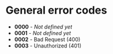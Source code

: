 # General error codes

- **0000** - _Not defined yet_
- **0001** - _Not defined yet_
- **0002** - Bad Request (400)
- **0003** - Unauthorized (401)